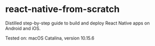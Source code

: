 # react-native-from-scratch

Distilled step-by-step guide to build and deploy React Native apps on Android and iOS.

Tested on: macOS Catalina, version 10.15.6
